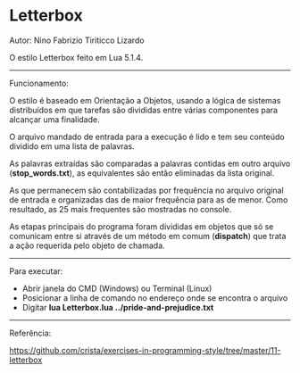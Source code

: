 # Letterbox

Autor: Nino Fabrizio Tiriticco Lizardo

O estilo Letterbox feito em Lua 5.1.4.

------------------------------

Funcionamento:

O estilo é baseado em Orientação a Objetos, usando a lógica de sistemas distribuídos em que tarefas são divididas entre várias componentes para alcançar uma finalidade.

O arquivo mandado de entrada para a execução é lido e tem seu conteúdo dividido em uma lista de palavras.

As palavras extraídas são comparadas a palavras contidas em outro arquivo (**stop_words.txt**), as equivalentes são então eliminadas da lista original.

As que permanecem são contabilizadas por frequência no arquivo original de entrada e organizadas das de maior frequência para as de menor. Como resultado, as 25 mais frequentes são mostradas no console.

As etapas principais do programa foram divididas em objetos que só se comunicam entre si através de um método em comum (**dispatch**) que trata a ação requerida pelo objeto de chamada.

------------------------------

Para executar:

- Abrir janela do CMD (Windows) ou Terminal (Linux)
- Posicionar a linha de comando no endereço onde se encontra o arquivo
- Digitar **lua Letterbox.lua ../pride-and-prejudice.txt**

------------------------------

Referência:

https://github.com/crista/exercises-in-programming-style/tree/master/11-letterbox